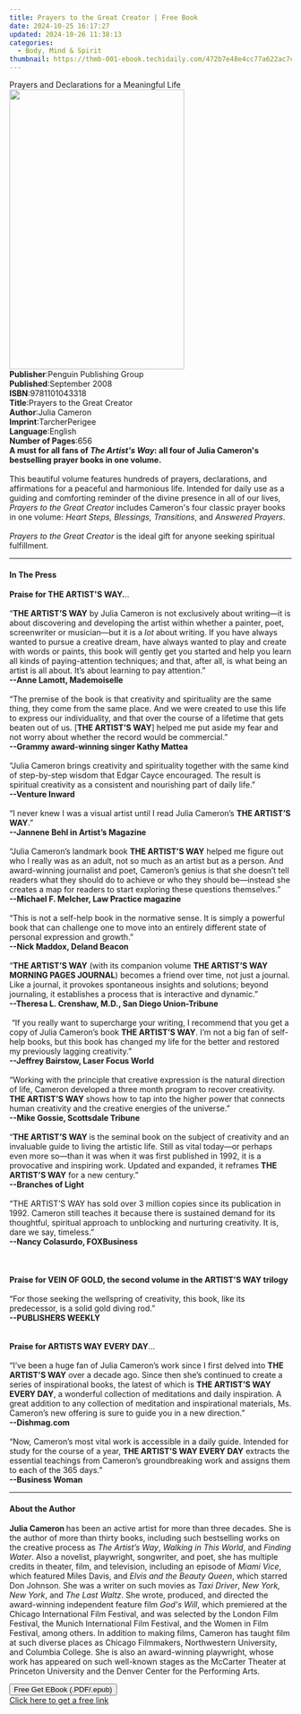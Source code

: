```yaml
---
title: Prayers to the Great Creator | Free Book
date: 2024-10-25 16:17:27
updated: 2024-10-26 11:38:13
categories:
  - Body, Mind & Spirit
thumbnail: https://thmb-001-ebook.techidaily.com/472b7e48e4cc77a622ac7c4b78996b0b6faffca25b337f328dc4e45039ab0486.jpg
---
```

<main id="book-container">
  <div class="flex flex-col">
    <div class="book-brief flex-1 py-6 px-4 sm:p-6 md:py-10 md:px-8">
      <!-- brief-->
      <div class="book-brief-main">
        Prayers and Declarations for a Meaningful Life
      </div>
    </div>
    <div
      class="book-meta-info flex-1 grid gap-4 col-start-1 col-end-3 row-start-1 sm:mb-6 sm:grid-cols-4 lg:gap-6 lg:col-start-2 lg:row-end-6 lg:row-span-6 lg:mb-0"
    >
      <div
        class="book-meta-info-left place-content-center mt-4 p-4 text-sm leading-6 col-start-2 col-span-2 dark:text-slate-400"
      >
        <img
          class="w-full h-500 object-cover rounded-lg sm:h-255 sm:col-span-2 lg:col-span-full"
          src="https://img-001-ebook.techidaily.com/27b5768b7120f677eb11d3448c6d5a726f5f8fe671675607384cdfb3efc7dc1f.jpg"
          alt=""
          width="312"
          height="500"
        />
      </div>
      <div
        class="book-meta-info-right mt-2 col-start-1 row-start-2 col-span-3 self-center"
      >
        <!-- meta data  -->
        <div class="flex flex-col px-4 md:px-8">
          <div class="flex-1">
            <strong>Publisher</strong>:<span class="px-2"
              >Penguin Publishing Group</span
            >
          </div>
          <div class="flex-1">
            <strong>Published</strong>:<span class="px-2">September 2008</span>
          </div>
          <div class="flex-1">
            <strong>ISBN</strong>:<span class="px-2">9781101043318</span>
          </div>
          <div class="flex-1">
            <strong>Title</strong>:<span class="px-2"
              >Prayers to the Great Creator</span
            >
          </div>
          <div class="flex-1">
            <strong>Author</strong>:<span class="px-2">Julia Cameron</span>
          </div>
          <div class="flex-1">
            <strong>Imprint</strong>:<span class="px-2">TarcherPerigee</span>
          </div>
          <div class="flex-1">
            <strong>Language</strong>:<span class="px-2">English</span>
          </div>
          <div class="flex-1">
            <strong>Number of Pages</strong>:<span class="px-2">656</span>
          </div>
        </div>
      </div>
    </div>
    <div class="book-description flex-1 py-6 px-4 sm:p-6 md:py-10 md:px-8">
      <div class="book-description-main">
        <div accordion-content="" id="description">
          <b>
            A&nbsp;must for all fans of <i>The Artist's Way</i>: all four of
            Julia Cameron's bestselling prayer books in one volume. </b
          ><br /><br />This beautiful volume features hundreds of prayers,
          declarations, and affirmations for a peaceful and harmonious life.
          Intended for daily use as a guiding and comforting reminder of the
          divine presence in all of our lives,
          <i>Prayers to the Great Creator</i> includes Cameron's four classic
          prayer books in one volume:
          <i>Heart Steps, Blessings, Transitions</i>, and
          <i>Answered Prayers</i>. <br /><br /><i
            >Prayers to the Great Creator</i
          >
          is the ideal gift for anyone seeking spiritual fulfillment.
        </div>
      </div>
    </div>
    <div class="book-excerpts flex-1 py-6 px-4 sm:p-6 md:py-10 md:px-8">
      <!-- excerpts-->
      <div class="book-excerpts-main">
        <hr />
        <h4 class="placeholder placeholder-heading">
          <span>In The Press</span>
        </h4>
        <p>
          <b>Praise for THE ARTIST'S WAY.</b>..<br /><br />“<b
            >THE ARTIST’S WAY</b
          >
          by Julia Cameron is not exclusively about writing—it is about
          discovering and developing the artist within whether a painter, poet,
          screenwriter or musician—but it is a <i>lot</i> about writing. If you
          have always wanted to pursue a creative dream, have always wanted to
          play and create with words or paints, this book will gently get you
          started and help you learn all kinds of paying-attention techniques;
          and that, after all, is what being an artist is all about. It’s about
          learning to pay attention.”<br /><b>--Anne Lamott, Mademoiselle</b
          ><br />&nbsp;<br />“The premise of the book is that creativity and
          spirituality are the same thing, they come from the same place. And we
          were created to use this life to express our individuality, and that
          over the course of a lifetime that gets beaten out of us. [<b
            >THE ARTIST’S WAY</b
          >] helped me put aside my fear and not worry about whether the record
          would be commercial.”<br /><b
            >--Grammy award-winning singer Kathy Mattea</b
          ><br />&nbsp;<br />“Julia Cameron brings creativity and spirituality
          together with the same kind of step-by-step wisdom that Edgar Cayce
          encouraged. The result is spiritual creativity as a consistent and
          nourishing part of daily life.”<br /><b>--Venture Inward</b
          ><br /><br />“I never knew I was a visual artist until I read Julia
          Cameron’s <b>THE ARTIST’S WAY</b>.”<br /><b
            >--Jannene Behl in Artist’s Magazine</b
          ><br />&nbsp;<br />“Julia Cameron’s landmark book
          <b>THE ARTIST’S WAY</b> helped me figure out who I really was as an
          adult, not so much as an artist but as a person. And award-winning
          journalist and poet, Cameron’s genius is that she doesn’t tell readers
          what they should do to achieve or who they should be—instead she
          creates a map for readers to start exploring these questions
          themselves.”<br /><b>--Michael F. Melcher, Law Practice magazine</b
          ><br />&nbsp;<br />“This is not a self-help book in the normative
          sense. It is simply a powerful book that can challenge one to move
          into an entirely different state of personal expression and
          growth.”<br /><b>--Nick Maddox, Deland Beacon</b><br />&nbsp;<br />“<b
            >THE ARTIST’S WAY</b
          >
          (with its companion volume
          <b>THE ARTIST’S WAY MORNING PAGES JOURNAL</b>) becomes a friend over
          time, not just a journal. Like a journal, it provokes spontaneous
          insights and solutions; beyond journaling, it establishes a process
          that is interactive and dynamic.”<br /><b
            >--Theresa L. Crenshaw, M.D., San Diego Union-Tribune</b
          ><br />&nbsp;<br />&nbsp;“If you really want to supercharge your
          writing, I recommend that you get a copy of Julia Cameron’s book
          <b>THE ARTIST’S WAY</b>. I’m not a big fan of self-help books, but
          this book has changed my life for the better and restored my
          previously lagging creativity.”<br /><b
            >--Jeffrey Bairstow, Laser Focus World</b
          ><br />&nbsp;<br />“Working with the principle that creative
          expression is the natural direction of life, Cameron developed a three
          month program to recover creativity. <b>THE ARTIST’S WAY</b> shows how
          to tap into the higher power that connects human creativity and the
          creative energies of the universe.”<br /><b
            >--Mike Gossie, Scottsdale Tribune</b
          ><br />&nbsp;<br />“<b>THE ARTIST’S WAY </b>is the seminal book on the
          subject of creativity and an invaluable guide to living the artistic
          life. Still as vital today—or perhaps even more so—than it was when it
          was first published in 1992, it is a provocative and inspiring work.
          Updated and expanded, it reframes <b>THE ARTIST’S WAY</b> for a new
          century.”<br /><b>--Branches of Light</b><br />&nbsp;<br />“THE
          ARTIST’S WAY has sold over 3 million copies since its publication in
          1992. Cameron still teaches it because there is sustained demand for
          its thoughtful, spiritual approach to unblocking and nurturing
          creativity. It is, dare we say, timeless.”<br /><b
            >--Nancy Colasurdo, FOXBusiness</b
          ><br />&nbsp;<br />&nbsp;<br />&nbsp;<br /><b
            >Praise for VEIN OF GOLD, the second volume in the ARTIST’S WAY
            trilogy</b
          ><br />&nbsp;<br />“For those seeking the wellspring of creativity,
          this book, like its predecessor, is a solid gold diving rod.”<br /><b
            >--PUBLISHERS WEEKLY</b
          ><br /><br /><br /><b>Praise for ARTISTS WAY EVERY DAY</b
          >…<br />&nbsp;<br />“I’ve been a huge fan of Julia Cameron’s work
          since I first delved into <b>THE ARTIST’S WAY</b> over a decade ago.
          Since then she’s continued to create a series of inspirational books,
          the latest of which is <b>THE ARTIST’S WAY EVERY DAY</b>, a wonderful
          collection of meditations and daily inspiration. A great addition to
          any collection of meditation and inspirational materials, Ms.
          Cameron’s new offering is sure to guide you in a new direction.”<br /><b
            >--Dishmag.com</b
          ><br />&nbsp;<br />“Now, Cameron’s most vital work is accessible in a
          daily guide. Intended for study for the course of a year,
          <b>THE ARTIST’S WAY EVERY DAY</b> extracts the essential teachings
          from Cameron’s groundbreaking work and assigns them to each of the 365
          days.”<br /><b>--Business Woman</b>
        </p>
      </div>
    </div>
    <div class="book-about-author flex-1 py-6 px-4 sm:p-6 md:py-10 md:px-8">
      <!-- about author-->
      <div class="book-main-author-main">
        <hr />
        <h4 class="placeholder placeholder-heading">
          <span>About the Author</span>
        </h4>
        <p>
          <b>Julia Cameron&nbsp;</b>has been an active artist for more than
          three decades. She is the author of more than thirty books, including
          such bestselling works on the creative process as&nbsp;<i
            >The Artist’s Way</i
          >,&nbsp;<i>Walking in This World</i>, and&nbsp;<i>Finding Water</i>.
          Also a novelist, playwright, songwriter, and poet, she has multiple
          credits in theater, film, and television, including an episode
          of&nbsp;<i>Miami Vice</i>, which&nbsp;featured Miles Davis,
          and&nbsp;<i>Elvis and the Beauty Queen</i>, which starred Don Johnson.
          She was a writer on such movies as&nbsp;<i>Taxi Driver</i>,&nbsp;<i
            >New York, New York</i
          >, and&nbsp;<i>The Last Waltz</i>. She wrote, produced, and directed
          the award-winning independent feature film&nbsp;<i>God's Will</i>,
          which premiered at the Chicago International Film Festival, and was
          selected by the London Film Festival, the Munich International Film
          Festival, and the Women in Film Festival, among others. In addition to
          making films, Cameron has taught film at such diverse places as
          Chicago Filmmakers, Northwestern University, and Columbia College. She
          is also an award-winning playwright, whose work has appeared on such
          well-known stages as the McCarter Theater at Princeton University and
          the Denver Center for the Performing Arts.
        </p>
      </div>
    </div>
    <div class="book-free-get flex-1 py-6 px-4 sm:p-6 md:py-10 md:px-8">
      <button
        id="btn-free-get"
        class="bg-blue-500 hover:bg-blue-700 text-white font-bold py-2 px-4 rounded"
      >
        Free Get EBook (.PDF/.epub)
      </button>
      <div id="countdown-display" class="px-2 text-lg mt-2"></div>
      <a
        id="free-link"
        class="hidden bg-blue-500 hover:bg-blue-700 text-white font-bold py-2 px-4 rounded"
        href="https://www.ebooks.com/en-us/book/425782/prayers-to-the-great-creator/julia-cameron/"
        target="_blank"
        >Click here to get a free link</a
      >
    </div>
    <script>
      let countdownTime = 0;
      let countdownInterval = null;
      document
        .getElementById('btn-free-get')
        .addEventListener('click', startCountdown);
      function startCountdown() {
        countdownTime = new Date().getTime() + 60000 * 3;
        countdownInterval = setInterval(updateCountdown, 1000);
        document.getElementById('btn-free-get').disabled = true;
        document
          .getElementById('btn-free-get')
          .classList.add('bg-gray-500', 'cursor-not-allowed');
      }
      function updateCountdown() {
        let currentTime = new Date().getTime();
        let timeLeft = countdownTime - currentTime;
        let secondsLeft = Math.floor(timeLeft / 1000);
        document.getElementById('countdown-display').innerHTML =
          `Remaining time: ${secondsLeft} seconds.`;
        if (secondsLeft <= 0) {
          clearInterval(countdownInterval);
          document.getElementById('btn-free-get').classList.add('hidden');
          document.getElementById('free-link').classList.remove('hidden');
          document.getElementById('countdown-display').innerHTML = '';
        }
      }
    </script>
  </div>
</main>
